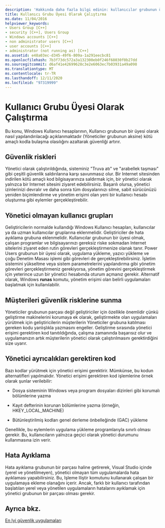```yaml
---
description: 'Hakkında daha fazla bilgi edinin: kullanıcılar grubunun üyesi olarak çalıştırma'
title: Kullanıcı Grubu Üyesi Olarak Çalıştırma
ms.date: 11/04/2016
helpviewer_keywords:
- Users Group [C++]
- security [C++], Users Group
- Windows accounts [C++]
- non administrator users [C++]
- user accounts [C++]
- administrator (not running as) [C++]
ms.assetid: e48a03ec-d345-49f6-809a-1a291eecbc81
ms.openlocfilehash: 7b3f73dc572a3a132300eb0f246f68030f0b27dd
ms.sourcegitcommit: d6af41e42699628c3e2e6063ec7b03931a49a098
ms.translationtype: MT
ms.contentlocale: tr-TR
ms.lasthandoff: 12/11/2020
ms.locfileid: "97319999"
---
```

# <a name="running-as-a-member-of-the-users-group"></a>Kullanıcı Grubu Üyesi Olarak Çalıştırma

Bu konu, Windows Kullanıcı hesaplarının, Kullanıcı grubunun bir üyesi olarak nasıl yapılandırılacağı açıklanmaktadır (Yöneticiler grubunun aksine) kötü amaçlı kodla bulaşma olasılığını azaltarak güvenliği artırır.

## <a name="security-risks"></a>Güvenlik riskleri

Yönetici olarak çalıştırıldığında, sisteminiz "Truva atı" ve "arabellek taşması" gibi çeşitli güvenlik saldırılarına karşı savunmasız olur. Bir Internet sitesinden indirilen kötü amaçlı kod bilgisayarınıza saldırmak için, bir yönetici olarak yalnızca bir Internet sitesini ziyaret edebilirsiniz. Başarılı olursa, yönetici izinlerinizi devralır ve daha sonra tüm dosyalarınızı silme, sabit sürücünüzü yeniden biçimlendirme ve yönetim erişimi olan yeni bir kullanıcı hesabı oluşturma gibi eylemler gerçekleştirebilir.

## <a name="non-administrator-user-groups"></a>Yönetici olmayan kullanıcı grupları

Geliştiricilerin normalde kullandığı Windows Kullanıcı hesapları, kullanıcılar ya da uzman kullanıcılar gruplarına eklenmelidir. Geliştiriciler de hata ayıklama grubuna eklenmelidir. Kullanıcılar grubunun bir üyesi olmak, çalışan programlar ve bilgisayarınızı gereksiz riske sokmadan Internet sitelerini ziyaret eden rutin görevleri gerçekleştirmenize olanak tanır. Power Users grubunun bir üyesi olarak, uygulama yükleme, yazıcı yükleme ve çoğu Denetim Masası işlemi gibi görevleri de gerçekleştirebilirsiniz. İşletim sistemini yükseltme veya sistem parametrelerini yapılandırma gibi yönetim görevleri gerçekleştirmeniz gerekiyorsa, yönetim görevini gerçekleştirmek için yeterince uzun bir yönetici hesabında oturum açmanız gerekir. Alternatif olarak, Windows **runas** komutu, yönetim erişimi olan belirli uygulamaları başlatmak için kullanılabilir.

## <a name="exposing-customers-to-security-risks"></a>Müşterileri güvenlik risklerine sunma

Yöneticiler grubunun parçası değil geliştiriciler için özellikle önemlidir çünkü geliştirme makinelerini korumaya ek olarak, geliştirmekte olan uygulamaları yürütmek için geliştiricilerin müşterilerin Yöneticiler grubuna katılması gereken kodu yanlışlıkla yazmasını engeller. Geliştirme sırasında yönetici erişimi gerektiren kod tanıtıldığında, çalışma zamanında başarısız olur ve uygulamanızın artık müşterilerin yönetici olarak çalıştırılmasını gerektirdiğini size uyarır.

## <a name="code-that-requires-administrator-privileges"></a>Yönetici ayrıcalıkları gerektiren kod

Bazı kodlar yürütmek için yönetici erişimi gerektirir. Mümkünse, bu kodun alternatifleri yapılmalıdır. Yönetici erişimi gerektiren kod işlemlerine örnek olarak şunlar verilebilir:

- Dosya sisteminin Windows veya program dosyaları dizinleri gibi korumalı bölümlerine yazma

- Kayıt defterinin korunan bölümlerine yazma (örneğin, HKEY_LOCAL_MACHINE)

- Bütünleştirilmiş kodları genel derleme önbelleğinde (GAC) yükleme

Genellikle, bu eylemlerin uygulama yükleme programlarıyla sınırlı olması gerekir. Bu, kullanıcıların yalnızca geçici olarak yönetici durumunu kullanmasına izin verir.

## <a name="debugging"></a>Hata Ayıklama

Hata ayıklama grubunun bir parçası haline getirerek, Visual Studio içinde (yerel ve yönetilmeyen), yönetici olmayan tüm uygulamalarda hata ayıklaması yapabilirsiniz. Bu, Işleme Iliştir komutunu kullanarak çalışan bir uygulamaya ekleme olanağını içerir. Ancak, farklı bir kullanıcı tarafından başlatılan yerel veya yönetilen uygulamaların hatalarını ayıklamak için yönetici grubunun bir parçası olması gerekir.

## <a name="see-also"></a>Ayrıca bkz.

[En Iyi güvenlik uygulamaları](security-best-practices-for-cpp.md)
